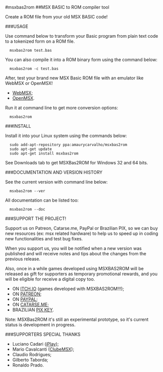 #msxbas2rom
##MSX BASIC to ROM compiler tool

Create a ROM file from your old MSX BASIC code!

###USAGE 

Use command below to transform your Basic program from plain text code to a tokenized form on a ROM file.

	  msxbas2rom test.bas

You can also compile it into a ROM binary form using the command below:

	  msxbas2rom -c test.bas

After, test your brand new MSX Basic ROM file with an emulator like WebMSX or OpenMSX!

-   [WebMSX](https://webmsx.org/);
-   [OpenMSX](https://openmsx.org/).

Run it at command line to get more conversion options:

	  msxbas2rom

###INSTALL 

Install it into your Linux system using the commands below:

	  sudo add-apt-repository ppa:amaurycarvalho/msxbas2rom
	  sudo apt-get update
	  sudo apt-get install msxbas2rom

See Downloads tab to get MSXBas2ROM for Windows 32 and 64 bits.

###DOCUMENTATION AND VERSION HISTORY

See the current version with command line below:

	  msxbas2rom --ver

All documentation can be listed too:

	  msxbas2rom --doc

###SUPPORT THE PROJECT!

Support us on Patreon, Catarse.me, PayPal or Brazilian PIX, so we can buy new resources (ex: msx related hardware) to help us to speed up in coding new functionalities and test bug fixes.

When you support us, you will be notified when a new version was published and will receive notes and tips about the changes from the previous release.

Also, once in a while games developed using MSXBAS2ROM will be released as gift for supporters as temporary promotional rewards, and you will be eligible for receive a digital copy too.

- ON [ITCH.IO](https://amaurycarvalho.itch.io/) (games developed with MSXBAS2ROM!!!);
- ON [PATREON](https://www.patreon.com/msxbas2rom);
- ON [PAYPAL](https://www.paypal.com/donate?business=X793ZKW56SRBY&item_name=MSXBAS2ROM+compiler+project&currency_code=BRL);
- ON [CATARSE.ME](https://www.catarse.me/msxbas2rom_msx_basic_compiler_21ec);
- BRAZILIAN [PIX KEY](amauryspires@gmail.com).

Note: MSXBas2ROM it's still an experimental prototype, so it's current status is development in progress.

###SUPPORTERS SPECIAL THANKS

-   Luciano Cadari ([iPlay](http://www.iplay.com.br));
-   Mario Cavalcanti ([ClubeMSX](http://www.clubemsx.com.br));
-   Claudio Rodrigues;
-   Gilberto Taborda;
-   Ronaldo Prado.